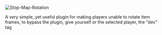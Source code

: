 ![Stop-Map-Rotation](https://github.com/user-attachments/assets/e110d58b-5c4d-4714-8779-d27d422c3d6f)

A very simple, yet useful plugin for making players unable to rotate item frames, to bypass the plugin, give yourself or the selected player, the "dev" tag
    
